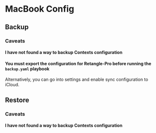 # MacBook Config

## Backup 

### Caveats

#### I have not found a way to backup Contexts configuration
#### You must export the configuration for Retangle-Pro before running the `backup.yaml` playbook

Alternatively, you can go into settings and enable sync configuration to iCloud. 

## Restore

### Caveats

#### I have not found a way to backup Contexts configuration